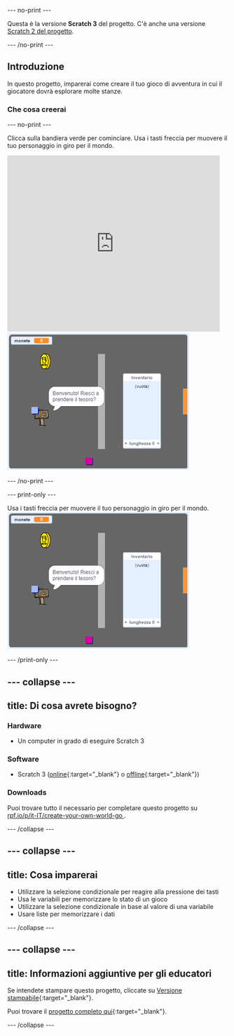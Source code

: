 --- no-print ---

Questa è la versione **Scratch 3** del progetto. C'è anche una versione [Scratch 2 del progetto](https://projects.raspberrypi.org/it-IT/projects/create-your-own-world-scratch2).

--- /no-print ---

## Introduzione

In questo progetto, imparerai come creare il tuo gioco di avventura in cui il giocatore dovrà esplorare molte stanze.

### Che cosa creerai

--- no-print ---

Clicca sulla bandiera verde per cominciare. Usa i tasti freccia per muovere il tuo personaggio in giro per il mondo.

<div class="scratch-preview">
  <iframe allowtransparency="true" width="485" height="402" src="https://scratch.mit.edu/projects/embed/395749254/?autostart=false" frameborder="0" scrolling="no"></iframe>
  <img src="images/showcase.png">
</div>

--- /no-print ---

--- print-only ---

Usa i tasti freccia per muovere il tuo personaggio in giro per il mondo. ![showcase.png](images/showcase.png)

--- /print-only ---

--- collapse ---
---
title: Di cosa avrete bisogno?
---

### Hardware

- Un computer in grado di eseguire Scratch 3

### Software

- Scratch 3 ([online](http://rpf.io/scratchon){:target="_blank"} o [offline](http://rpf.io/scratchoff){:target="_blank"})

### Downloads

Puoi trovare tutto il necessario per completare questo progetto su [ rpf.io/p/it-IT/create-your-own-world-go ](https://rpf.io/p/it-IT/create-your-own-world-go).

--- /collapse ---

--- collapse ---
---
title: Cosa imparerai
---

- Utilizzare la selezione condizionale per reagire alla pressione dei tasti
- Usa le variabili per memorizzare lo stato di un gioco
- Utilizzare la selezione condizionale in base al valore di una variabile
- Usare liste per memorizzare i dati

--- /collapse ---

--- collapse ---
---
title: Informazioni aggiuntive per gli educatori
---

Se intendete stampare questo progetto, cliccate su [Versione stampabile](https://projects.raspberrypi.org/it-IT/projects/create-your-own-world/print){:target="_blank"}.

Puoi trovare il [progetto completo qui](https://rpf.io/p/it-IT/create-your-own-world-get){:target="_blank"}.

--- /collapse ---